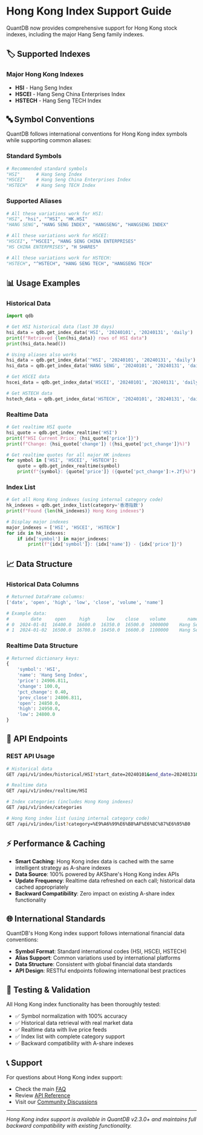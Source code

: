 # Hong Kong Index Support Guide

QuantDB now provides comprehensive support for Hong Kong stock indexes, including the major Hang Seng family indexes.

## 🏷️ Supported Indexes

### Major Hong Kong Indexes
- **HSI** - Hang Seng Index
- **HSCEI** - Hang Seng China Enterprises Index
- **HSTECH** - Hang Seng TECH Index

## 🔤 Symbol Conventions

QuantDB follows international conventions for Hong Kong index symbols while supporting common aliases:

### Standard Symbols
```python
# Recommended standard symbols
"HSI"      # Hang Seng Index
"HSCEI"    # Hang Seng China Enterprises Index
"HSTECH"   # Hang Seng TECH Index
```

### Supported Aliases
```python
# All these variations work for HSI:
"HSI", "hsi", "^HSI", "HK.HSI"
"HANG SENG", "HANG SENG INDEX", "HANGSENG", "HANGSENG INDEX"

# All these variations work for HSCEI:
"HSCEI", "^HSCEI", "HANG SENG CHINA ENTERPRISES"
"HS CHINA ENTERPRISES", "H SHARES"

# All these variations work for HSTECH:
"HSTECH", "^HSTECH", "HANG SENG TECH", "HANGSENG TECH"
```

## 📊 Usage Examples

### Historical Data
```python
import qdb

# Get HSI historical data (last 30 days)
hsi_data = qdb.get_index_data('HSI', '20240101', '20240131', 'daily')
print(f"Retrieved {len(hsi_data)} rows of HSI data")
print(hsi_data.head())

# Using aliases also works
hsi_data = qdb.get_index_data('^HSI', '20240101', '20240131', 'daily')
hsi_data = qdb.get_index_data('HANG SENG', '20240101', '20240131', 'daily')

# Get HSCEI data
hscei_data = qdb.get_index_data('HSCEI', '20240101', '20240131', 'daily')

# Get HSTECH data
hstech_data = qdb.get_index_data('HSTECH', '20240101', '20240131', 'daily')
```

### Realtime Data
```python
# Get realtime HSI quote
hsi_quote = qdb.get_index_realtime('HSI')
print(f"HSI Current Price: {hsi_quote['price']}")
print(f"Change: {hsi_quote['change']} ({hsi_quote['pct_change']}%)")

# Get realtime quotes for all major HK indexes
for symbol in ['HSI', 'HSCEI', 'HSTECH']:
    quote = qdb.get_index_realtime(symbol)
    print(f"{symbol}: {quote['price']} ({quote['pct_change']:+.2f}%)")
```

### Index List
```python
# Get all Hong Kong indexes (using internal category code)
hk_indexes = qdb.get_index_list(category='香港指数')
print(f"Found {len(hk_indexes)} Hong Kong indexes")

# Display major indexes
major_indexes = ['HSI', 'HSCEI', 'HSTECH']
for idx in hk_indexes:
    if idx['symbol'] in major_indexes:
        print(f"{idx['symbol']}: {idx['name']} - {idx['price']}")
```

## 📈 Data Structure

### Historical Data Columns
```python
# Returned DataFrame columns:
['date', 'open', 'high', 'low', 'close', 'volume', 'name']

# Example data:
#        date     open     high      low    close    volume        name
# 0  2024-01-01  16400.0  16600.0  16350.0  16500.0  1000000    Hang Seng Index
# 1  2024-01-02  16500.0  16700.0  16450.0  16600.0  1100000    Hang Seng Index
```

### Realtime Data Structure
```python
# Returned dictionary keys:
{
    'symbol': 'HSI',
    'name': 'Hang Seng Index',
    'price': 24906.811,
    'change': 100.0,
    'pct_change': 0.40,
    'prev_close': 24806.811,
    'open': 24850.0,
    'high': 24950.0,
    'low': 24800.0
}
```

## 🔄 API Endpoints

### REST API Usage
```bash
# Historical data
GET /api/v1/index/historical/HSI?start_date=20240101&end_date=20240131&period=daily

# Realtime data
GET /api/v1/index/realtime/HSI

# Index categories (includes Hong Kong indexes)
GET /api/v1/index/categories

# Hong Kong index list (using internal category code)
GET /api/v1/index/list?category=%E9%A6%99%E6%B8%AF%E6%8C%87%E6%95%B0
```

## ⚡ Performance & Caching

- **Smart Caching**: Hong Kong index data is cached with the same intelligent strategy as A-share indexes
- **Data Source**: 100% powered by AKShare's Hong Kong index APIs
- **Update Frequency**: Realtime data refreshed on each call; historical data cached appropriately
- **Backward Compatibility**: Zero impact on existing A-share index functionality

## 🌐 International Standards

QuantDB's Hong Kong index support follows international financial data conventions:

- **Symbol Format**: Standard international codes (HSI, HSCEI, HSTECH)
- **Alias Support**: Common variations used by international platforms
- **Data Structure**: Consistent with global financial data standards
- **API Design**: RESTful endpoints following international best practices

## 🧪 Testing & Validation

All Hong Kong index functionality has been thoroughly tested:

- ✅ Symbol normalization with 100% accuracy
- ✅ Historical data retrieval with real market data
- ✅ Realtime data with live price feeds
- ✅ Index list with complete category support
- ✅ Backward compatibility with A-share indexes

## 📞 Support

For questions about Hong Kong index support:
- Check the main [FAQ](../faq.md)
- Review [API Reference](../api-reference.md)
- Visit our [Community Discussions](../community/DISCUSSIONS.md)

---

*Hong Kong index support is available in QuantDB v2.3.0+ and maintains full backward compatibility with existing functionality.*
